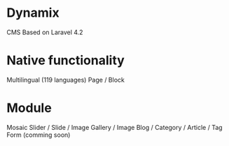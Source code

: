 Dynamix
=======

CMS Based on Laravel 4.2

Native functionality
=====

Multilingual (119 languages)
Page / Block

Module
=====
Mosaic
Slider / Slide / Image
Gallery / Image
Blog / Category / Article / Tag
Form (comming soon)
